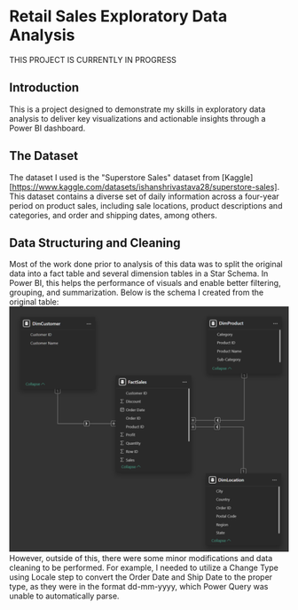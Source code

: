 # Retail Sales Exploratory Data Analysis

THIS PROJECT IS CURRENTLY IN PROGRESS

## Introduction
This is a project designed to demonstrate my skills in exploratory data analysis to deliver key visualizations and actionable insights through a Power BI dashboard.

## The Dataset
The dataset I used is the "Superstore Sales" dataset from [Kaggle][https://www.kaggle.com/datasets/ishanshrivastava28/superstore-sales]. This dataset contains 
a diverse set of daily information across a four-year period on product sales, including sale locations, product descriptions and categories, and order and shipping dates, among others.

## Data Structuring and Cleaning
Most of the work done prior to analysis of this data was to split the original data into a fact table and several dimension tables in a Star Schema. In Power BI, this helps the performance of visuals and enable better filtering, grouping, and summarization. Below is the schema I created from the original table:
![image](Images/StarSchema.png)
However, outside of this, there were some minor modifications and data cleaning to be performed. For example, I needed to utilize a Change Type using Locale step to convert the Order Date and Ship Date to the proper type, as they were in the format dd-mm-yyyy, which Power Query was unable to automatically parse.